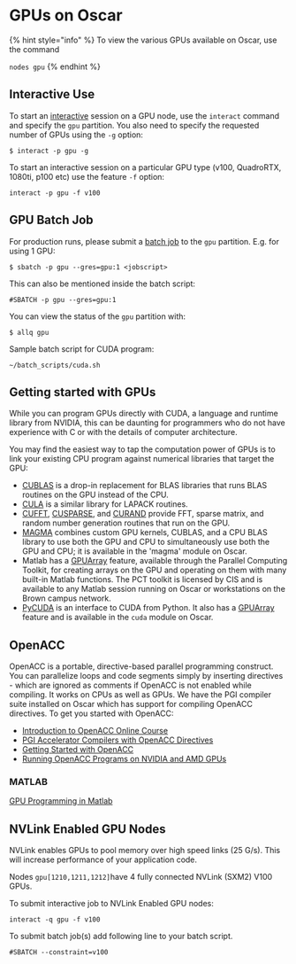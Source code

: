 # GPUs on Oscar

{% hint style="info" %}
To view the various GPUs available on Oscar, use the command

`nodes gpu`
{% endhint %}

## Interactive Use

To start an [interactive](../submitting-jobs/interact.md) session on a GPU node, use the `interact` command and specify the `gpu` partition. You also need to specify the requested number of GPUs using the `-g` option:

```text
$ interact -p gpu -g 
```

To start an interactive session on a particular GPU type \(v100, QuadroRTX, 1080ti, p100 etc\) use the feature `-f` option:

```text
interact -p gpu -f v100
```

## GPU Batch Job

For production runs, please submit a [batch job](../submitting-jobs/batch.md) to the `gpu` partition. E.g. for using 1 GPU:

```text
$ sbatch -p gpu --gres=gpu:1 <jobscript>
```

This can also be mentioned inside the batch script:

```text
#SBATCH -p gpu --gres=gpu:1
```

You can view the status of the `gpu` partition with:

```text
$ allq gpu
```

Sample batch script for CUDA program:

```text
~/batch_scripts/cuda.sh
```

## Getting started with GPUs

While you can program GPUs directly with CUDA, a language and runtime library from NVIDIA, this can be daunting for programmers who do not have experience with C or with the details of computer architecture.

You may find the easiest way to tap the computation power of GPUs is to link your existing CPU program against numerical libraries that target the GPU:

* [CUBLAS](https://developer.nvidia.com/cublas) is a drop-in replacement for BLAS libraries that runs BLAS routines on the GPU instead of the CPU.
* [CULA](http://www.culatools.com) is a similar library for LAPACK routines.
* [CUFFT](https://developer.nvidia.com/cufft), [CUSPARSE](https://developer.nvidia.com/cusparse), and [CURAND](https://developer.nvidia.com/curand) provide FFT, sparse matrix, and random number generation routines that run on the GPU.
* [MAGMA](http://icl.cs.utk.edu/magma) combines custom GPU kernels, CUBLAS, and a CPU BLAS library to use both the GPU and CPU to simultaneously use both the GPU and CPU; it is available in the 'magma' module on Oscar.
* Matlab has a [GPUArray](https://www.mathworks.com/help/distcomp/gpuarray.html) feature, available through the Parallel Computing Toolkit, for creating arrays on the GPU and operating on them with many built-in Matlab functions. The PCT toolkit is licensed by CIS and is available to any Matlab session running on Oscar or workstations on the Brown campus network.
* [PyCUDA](http://documen.tician.de/pycuda/) is an interface to CUDA from Python. It also has a [GPUArray](http://documen.tician.de/pycuda/array.html) feature and is available in the `cuda` module on Oscar.

## OpenACC

OpenACC is a portable, directive-based parallel programming construct. You can parallelize loops and code segments simply by inserting directives - which are ignored as comments if OpenACC is not enabled while compiling. It works on CPUs as well as GPUs. We have the PGI compiler suite installed on Oscar which has support for compiling OpenACC directives. To get you started with OpenACC:

* [Introduction to OpenACC Online Course](https://developer.nvidia.com/intro-to-openacc-course-2016)
* [PGI Accelerator Compilers with OpenACC Directives](https://www.pgroup.com/resources/accel.htm)
* [Getting Started with OpenACC](https://devblogs.nvidia.com/parallelforall/getting-started-openacc)
* [Running OpenACC Programs on NVIDIA and AMD GPUs](https://www.pgroup.com/lit/presentations/ieee_webinar_dec2013_slides.pdf)

### MATLAB

[GPU Programming in Matlab](http://www.mathworks.com/company/newsletters/articles/gpu-programming-in-matlab.html)

## NVLink Enabled GPU Nodes

NVLink enables GPUs to pool memory over high speed links \(25 G/s\). This will increase performance of your application code.

Nodes `gpu[1210,1211,1212]`have 4 fully connected NVLink \(SXM2\) V100 GPUs.

To submit interactive job to NVLink Enabled GPU nodes:

```text
interact -q gpu -f v100
```

To submit batch job\(s\) add following line to your batch script.

```text
#SBATCH --constraint=v100
```

